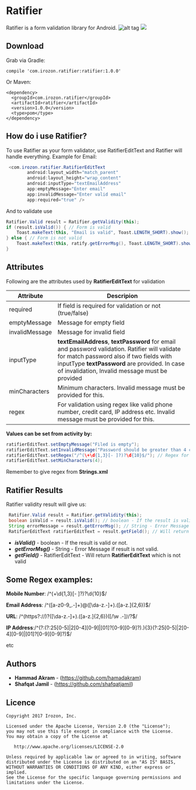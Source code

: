 
# Ratifier
Ratifier is a form validation library for Android.
![alt tag](https://raw.githubusercontent.com/Hamadakram/Ratifier/master/app/logo.jpeg)
![](https://github.com/Hamadakram/Ratifier/blob/master/app/screencast.gif)
## Download
Grab via Gradle:
```
compile 'com.irozon.ratifier:ratifier:1.0.0'
```
Or Maven:
```
<dependency>
  <groupId>com.irozon.ratifier</groupId>
  <artifactId>ratifier</artifactId>
  <version>1.0.0</version>
  <type>pom</type>
</dependency>
``` 
## How do i use Ratifier?
To use Ratifier as your form validator, use RatifierEditText and Ratifier will handle everything.
Example for Email:
```java
 <com.irozon.ratifier.RatifierEditText
        android:layout_width="match_parent"
        android:layout_height="wrap_content"
        android:inputType="textEmailAddress"
        app:emptyMessage="Enter email"
        app:invalidMessage="Enter valid email"
        app:required="true" />
```
And to validate use
```java
Ratifier.Valid result = Ratifier.getValidity(this);
if (result.isValid()) { // Form is valid
    Toast.makeText(this, "Email is valid", Toast.LENGTH_SHORT).show();
} else { // Form is not valid
    Toast.makeText(this, ratify.getErrorMsg(), Toast.LENGTH_SHORT).show();
}
```
## Attributes
Following are the attributes used by **RatifierEditText** for validation

| Attribute | Descripion |
| ------ | ------ |
| required | If field is required for validation or not (true/false) |
| emptyMessage | Message for empty field |
| invalidMessage | Message for invalid field |
| inputType | **textEmailAddress**, **textPassword** for email and password validation. Ratifier will validate for match password also if two fields with inputType **textPassword** are provided. In case of invalidation, Invalid message must be provided |
| minCharacters | Minimum characters. Invalid message must be provided for this. |
| regex | For validation using regex like valid phone number, credit card, IP address etc. Invalid message must be provided for this. |

**Values can be set from activity by:**
```java
ratifierEditText.setEmptyMessage("Filed is empty");
ratifierEditText.setInvalidMessage("Password should be greater than 4 characters");
ratifierEditText.setRegex("/^(\+\d{1,3}[- ]?)?\d{10}$/"); // Regex for valid mobile number
ratifierEditText.setMinCharacters(4);
```
Remember to give regex from **Strings.xml**

## Ratifier Results
Ratifier validity result will give us:
```java
 Ratifier.Valid result = Ratifier.getValidity(this);
 boolean isValid = result.isValid(); // boolean - If the result is valid or not.
 String errorMessage = result.getErrorMsg(); // String - Error Message if result is not valid.
 RatifierEditText ratifierEditText = result.getField(); // Will return RatifierEditText which is not valid.
```
 - ***isValid()*** - boolean - If the result is valid or not.
 - ***getErrorMsg()*** - String - Error Message if result is not valid.
 - ***getField()*** - RatifierEditText - Will return **RatifierEditText** which is not valid


## Some Regex examples:

**Mobile Number**: /^(\+\d{1,3}[- ]?)?\d{10}$/

**Email Address**: /^([a-z0-9_\.-]+)@([\da-z\.-]+)\.([a-z\.]{2,6})$/

**URL**: /^(https?:\/\/)?([\da-z\.-]+)\.([a-z\.]{2,6})([\/\w \.-]*)*\/?$/

**IP Address**:/^(?:(?:25[0-5]|2[0-4][0-9]|[01]?[0-9][0-9]?)\.){3}(?:25[0-5]|2[0-4][0-9]|[01]?[0-9][0-9]?)$/

etc

## Authors

* **Hammad Akram** - (https://github.com/hamadakram)
* **Shafqat Jamil** - (https://github.com/shafqatjamil)

## Licence
```
Copyright 2017 Irozon, Inc.

Licensed under the Apache License, Version 2.0 (the "License");
you may not use this file except in compliance with the License.
You may obtain a copy of the License at

   http://www.apache.org/licenses/LICENSE-2.0

Unless required by applicable law or agreed to in writing, software
distributed under the License is distributed on an "AS IS" BASIS,
WITHOUT WARRANTIES OR CONDITIONS OF ANY KIND, either express or implied.
See the License for the specific language governing permissions and
limitations under the License.
```
